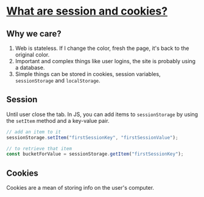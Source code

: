 # [What are session and cookies?](https://dev.to/abisekhsubedi/session-and-cookies-what-are-those-38dl)

## Why we care?
1. Web is stateless. If I change the color, fresh the page, it's back to the original color. 
2. Important and complex things like user logins, the site is probably using a database. 
3. Simple things can be stored in cookies, session variables, `sessionStorage` and `localStorage`.

## Session
Until user close the tab.
In JS, you can add items to `sessionStorage` by using the `setItem` method and a key-value pair. 
```js
// add an item to it
sessionStorage.setItem("firstSessionKey", "firstSessionValue");

// to retrieve that item
const bucketForValue = sessionStorage.getItem("firstSessionKey");
```

## Cookies
Cookies are a mean of storing info on the user's computer. 